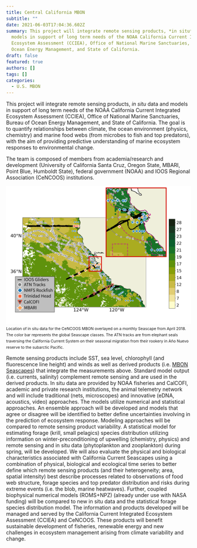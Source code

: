 ```yaml
---
title: Central California MBON
subtitle: ""
date: 2021-06-03T17:04:36.602Z
summary: This project will integrate remote sensing products, *in situ* data and
  models in support of long term needs of the NOAA California Current Integrated
  Ecosystem Assessment (CCIEA), Office of National Marine Sanctuaries, Bureau of
  Ocean Energy Management, and State of California.
draft: false
featured: true
authors: []
tags: []
categories:
  - U.S. MBON
---
```

This project will integrate remote sensing products, *in situ* data and models in support of long term needs of the NOAA California Current Integrated Ecosystem Assessment (CCIEA), Office of National Marine Sanctuaries, Bureau of Ocean Energy Management, and State of California. The goal is to quantify relationships between climate, the ocean environment (physics, chemistry) and marine food webs (from microbes to fish and top predators), with the aim of providing predictive understanding of marine ecosystem responses to environmental change.

The team is composed of members from academia/research and development (University of California Santa Cruz, Oregon State, MBARI, Point Blue, Humboldt State), federal government (NOAA) and IOOS Regional Association (CeNCOOS) institutions.

<img src="cencoos_map-2.png"><span style="font-size: .75em;">Location of in situ data for the CeNCOOS MBON overlayed on a monthly Seascape from April 2018. The color bar represents the global Seascape classes. The ATN tracks are from elephant seals traversing the California Current System on their seasonal migration from their rookery in Año Nuevo reserve to the subarctic Pacific.</span><br>

Remote sensing products include SST, sea level, chlorophyll (and fluorescence line height) and winds as well as derived products (i.e. [MBON Seascapes](https://coastwatch.noaa.gov/cw/satellite-data-products/multi-parameter-models/seascape-pelagic-habitat-classification.html)) that integrate the measurements above. Standard model output (i.e. currents, salinity) complement remote sensing and are used in the derived products. In situ data are provided by NOAA fisheries and CalCOFI, academic and private research institutions, the animal telemetry network and will include traditional (nets, microscopes) and innovative (eDNA, acoustics, video) approaches. The models utilize numerical and statistical approaches. An ensemble approach will be developed and models that agree or disagree will be identified to better define uncertainties involving in the prediction of ecosystem response. Modeling approaches will be compared to remote sensing product variability. A statistical model for estimating forage (krill, small pelagics) species distribution utilizing information on winter-preconditioning of upwelling (chemistry, physics) and remote sensing and in situ data (phytoplankton and zooplankton) during spring, will be developed. We will also evaluate the physical and biological characteristics associated with California Current Seascapes using a combination of physical, biological and ecological time series to better define which remote sensing products (and their heterogeneity; area, spatial intensity) best describe processes related to observations of food web structure, forage species and top predator distribution and risks during extreme events (i.e. the blob, marine heatwaves). Further, coupled biophysical numerical models (ROMS+NPZ) (already under use with NASA funding) will be compared to new in situ data and the statistical forage species distribution model. The information and products developed will be managed and served by the California Current Integrated Ecosystem Assessment (CCIEA) and CeNCOOS. These products will benefit sustainable development of fisheries, renewable energy and new challenges in ecosystem management arising from climate variability and change.

